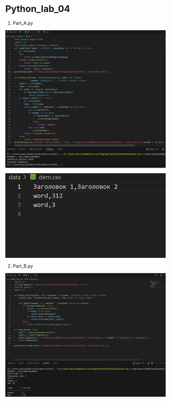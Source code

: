 # Python_lab_04

1. Part_A.py

![](/misc/images/labs/lab_04/Task_A_1.jpg)

![](/misc/images/labs/lab_04/Task_A_2.jpg)

2. Part_B.py

![](/misc/images/labs/lab_04/Task_B.jpg)
